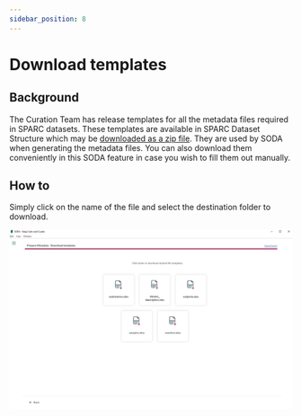 ```yaml
---
sidebar_position: 8
---
```


# Download templates

## Background

The Curation Team has release templates for all the metadata files required in SPARC datasets. These templates are available in SPARC Dataset Structure which may be [downloaded as a zip file](https://github.com/SciCrunch/sparc-curation/releases/tag/dataset-template-1.2.3). They are used by SODA when generating the metadata files. You can also download them conveniently in this SODA feature in case you wish to fill them out manually.

## How to

Simply click on the name of the file and select the destination folder to download.

<div class="px-10">
    <img src="https://github.com/fairdataihub/SODA-for-SPARC/blob/main/docs/documentation/Prepare-metadata/Download-templates/download-templates.PNG?raw=true">
    </img>
</div>
